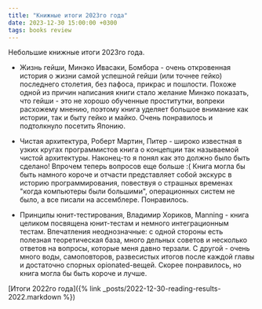 ```yaml
---
title: "Книжные итоги 2023го года"
date: 2023-12-30 15:00:00 +0300
tags: books review
---
```

Небольшие книжные итоги 2023го года.
<!--more-->

* Жизнь гейши, Минэко Ивасаки, Бомбора - очень откровенная история о жизни самой успешной гейши (или точнее гейко) последнего столетия, без пафоса, прикрас и пошлости. Похоже одной из причин написания книги стало желание Минэко показать, что гейши - это не хорошо обученные проститутки, вопреки расхожему мнению, поэтому книга уделяет большое внимание как истории, так и быту гейко и майко. Очень понравилось и подтолкнуло посетить Японию.

* Чистая архитектура, Роберт Мартин, Питер - широко известная в узких кругах программистов книга о концепции так называемой чистой архитектуры. Наконец-то я понял как это должно было быть сделано! Впрочем теперь вопросов еще больше :( Книга могла бы быть намного короче и отчасти представляет собой экскурс в историю программирования, повествуя о страшных временах "когда компьютеры были большими", операционных систем не было, а все писали на ассемблере. Понравилось.

* Принципы юнит-тестирования, Владимир Хориков, Manning - книга целиком посвящена юнит-тестам и немного интеграционным тестам. Впечатления неоднозначные: с одной стороны есть полезная теоретическая база, много дельных советов и несколько ответов на вопросы, которые меня давно терзали. С другой - очень много воды, самоповторов, развесистых итогов после каждой главы и достаточно спорных opionated-вещей. Скорее понравилось, но книга могла бы быть короче и лучше.

[Итоги 2022го года]({% link _posts/2022-12-30-reading-results-2022.markdown %})
